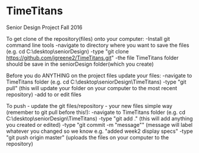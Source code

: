 # TimeTitans
Senior Design Project Fall 2016

To get clone of the repository(files) onto your computer:
   -Install git command line tools
   -navigate to directory where you want to save the files (e.g. cd C:\desktop\seniorDesign)
   -type "git clone https://github.com/jgreene2/TimeTitans.git"
   -the file TimeTitans folder should be save in the seniorDesign folder(which you create)
   
Before you do ANYTHING on the project files update your files:
   -navigate to TimeTitans folder (e.g. cd C:\desktop\seniorDesign\TimeTitans)
   -type "git pull" (this will update your folder on your computer to the most recent repository)
   -add to or edit files
   
To push - update the git files/repository - your new files simple way (remember to git pull before this!):
   -navigate to TimeTitans folder (e.g. cd C:\desktop\seniorDesign\TimeTitans)
   -type "git add ." (this will add anything you created or edited)
   -type "git commit -m "message"" (message will label whatever you changed so we know e.g. "added week2 display specs"
   -type "git push origin master" (uploads the files on your computer to the repository)
   

